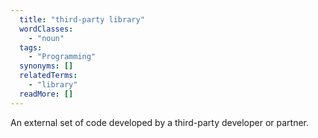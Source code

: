 ```yaml
---
  title: "third-party library"
  wordClasses: 
    - "noun"
  tags: 
    - "Programming"
  synonyms: []
  relatedTerms: 
    - "library"
  readMore: []
---
```

An external set of code developed by a third-party developer or partner.
